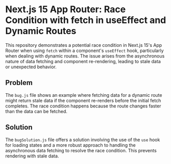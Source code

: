 # Next.js 15 App Router: Race Condition with fetch in useEffect and Dynamic Routes

This repository demonstrates a potential race condition in Next.js 15's App Router when using `fetch` within a component's `useEffect` hook, particularly when dealing with dynamic routes. The issue arises from the asynchronous nature of data fetching and component re-rendering, leading to stale data or unexpected behavior.

## Problem

The `bug.js` file shows an example where fetching data for a dynamic route might return stale data if the component re-renders before the initial fetch completes. The race condition happens because the route changes faster than the data can be fetched.

## Solution

The `bugSolution.js` file offers a solution involving the use of the `use` hook for loading states and a more robust approach to handling the asynchronous data fetching to resolve the race condition.  This prevents rendering with stale data.